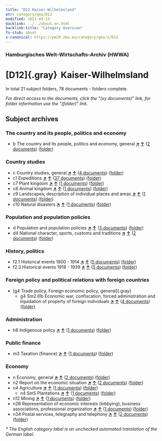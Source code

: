 ```yaml
---
title: "D12 Kaiser-Wilhelmsland"
etr: category/geo/D12
modified: 2021-03-13
backlink: ../../about.en.html
backlink-title: "Category Overview"
fn-stub: about
x-canonical: https://pm20.zbw.eu/category/geo/s/D12
---
```


### Hamburgisches Welt-Wirtschafts-Archiv (HWWA)
# [D12]{.gray}&#8201; Kaiser-Wilhelmsland&#160; 





In total 21 subject folders, 78 documents - folders complete.

_For direct access to the documents, click the "(xy documents)" link, for folder information use the "(folder)" link._

## Subject archives



### The country and its people, politics and economy

- b The country and its people, politics and economy, general [**&nearr;**](../../../subject/i/144196/about.en.html "The country and its people, politics and economy, general (all over the world)") [**&uarr;**](../../../subject/about.en.html#b "Subject category system") (<a href="https://pm20.zbw.eu/dfgview/sh/141612,144196" title="about: Kaiser-Wilhelmsland : The country and its people, politics and economy, general" target="_blank">2 documents</a>) ([folder](../../../../folder/sh/1416xx/141612/1441xx/144196/about.en.html))

### Country studies

- c Country studies, general [**&nearr;**](../../../subject/i/144199/about.en.html "Country studies, general (all over the world)") [**&uarr;**](../../../subject/about.en.html#c "Subject category system") (<a href="https://pm20.zbw.eu/dfgview/sh/141612,144199" title="about: Kaiser-Wilhelmsland : Country studies, general" target="_blank">4 documents</a>) ([folder](../../../../folder/sh/1416xx/141612/1441xx/144199/about.en.html))
- c1 Expeditions [**&nearr;**](../../../subject/i/144200/about.en.html "Expeditions (all over the world)") [**&uarr;**](../../../subject/about.en.html#c1 "Subject category system") (<a href="https://pm20.zbw.eu/dfgview/sh/141612,144200" title="about: Kaiser-Wilhelmsland : Expeditions" target="_blank">37 documents</a>) ([folder](../../../../folder/sh/1416xx/141612/1442xx/144200/about.en.html))
- c7 Plant kingdom [**&nearr;**](../../../subject/i/144211/about.en.html "Plant kingdom (all over the world)") [**&uarr;**](../../../subject/about.en.html#c7 "Subject category system") (<a href="https://pm20.zbw.eu/dfgview/sh/141612,144211" title="about: Kaiser-Wilhelmsland : Plant kingdom" target="_blank">1 documents</a>) ([folder](../../../../folder/sh/1416xx/141612/1442xx/144211/about.en.html))
- c8 Animal kingdom [**&nearr;**](../../../subject/i/144212/about.en.html "Animal kingdom (all over the world)") [**&uarr;**](../../../subject/about.en.html#c8 "Subject category system") (<a href="https://pm20.zbw.eu/dfgview/sh/141612,144212" title="about: Kaiser-Wilhelmsland : Animal kingdom" target="_blank">1 documents</a>) ([folder](../../../../folder/sh/1416xx/141612/1442xx/144212/about.en.html))
- c9 Landscapes, description of individual places and areas [**&nearr;**](../../../subject/i/144214/about.en.html "Landscapes, description of individual places and areas (all over the world)") [**&uarr;**](../../../subject/about.en.html#c9 "Subject category system") (<a href="https://pm20.zbw.eu/dfgview/sh/141612,144214" title="about: Kaiser-Wilhelmsland : Landscapes, description of individual places and areas" target="_blank">1 documents</a>) ([folder](../../../../folder/sh/1416xx/141612/1442xx/144214/about.en.html))
- c10 Natural disasters [**&nearr;**](../../../subject/i/144215/about.en.html "Natural disasters (all over the world)") [**&uarr;**](../../../subject/about.en.html#c10 "Subject category system") (<a href="https://pm20.zbw.eu/dfgview/sh/141612,144215" title="about: Kaiser-Wilhelmsland : Natural disasters" target="_blank">1 documents</a>) ([folder](../../../../folder/sh/1416xx/141612/1442xx/144215/about.en.html))

### Population and population policies

- d Population and population policies [**&nearr;**](../../../subject/i/144221/about.en.html "Population and population policies (all over the world)") [**&uarr;**](../../../subject/about.en.html#d "Subject category system") (<a href="https://pm20.zbw.eu/dfgview/sh/141612,144221" title="about: Kaiser-Wilhelmsland : Population and population policies" target="_blank">3 documents</a>) ([folder](../../../../folder/sh/1416xx/141612/1442xx/144221/about.en.html))
- d4 National character, sports, customs and traditions [**&nearr;**](../../../subject/i/144228/about.en.html "National character, sports, customs and traditions (all over the world)") [**&uarr;**](../../../subject/about.en.html#d4 "Subject category system") (<a href="https://pm20.zbw.eu/dfgview/sh/141612,144228" title="about: Kaiser-Wilhelmsland : National character, sports, customs and traditions" target="_blank">2 documents</a>) ([folder](../../../../folder/sh/1416xx/141612/1442xx/144228/about.en.html))

### History, politics

- f2.1 Historical events 1900 - 1914 [**&nearr;**](../../../subject/i/181392/about.en.html "Historical events 1900 - 1914 (all over the world)") [**&uarr;**](../../../subject/about.en.html#f2.1 "Subject category system") (<a href="https://pm20.zbw.eu/dfgview/sh/141612,181392" title="about: Kaiser-Wilhelmsland : Historical events 1900 - 1914" target="_blank">5 documents</a>) ([folder](../../../../folder/sh/1416xx/141612/1813xx/181392/about.en.html))
- f2.3 Historical events 1918 - 1939 [**&nearr;**](../../../subject/i/181391/about.en.html "Historical events 1918 - 1939 (all over the world)") [**&uarr;**](../../../subject/about.en.html#f2.3 "Subject category system") (<a href="https://pm20.zbw.eu/dfgview/sh/141612,181391" title="about: Kaiser-Wilhelmsland : Historical events 1918 - 1939" target="_blank">5 documents</a>) ([folder](../../../../folder/sh/1416xx/141612/1813xx/181391/about.en.html))

### Foreign policy and political relations with foreign countries

- [g4 Trade policy, Foreign economic policy, general]{.gray}
  - g4 Sm2.IIIb Economic war, confiscation, forced administration and liquidation of property of foreign individuals [**&nearr;**](../../../subject/i/144477/about.en.html "Economic war, confiscation, forced administration and liquidation of property of foreign individuals (all over the world)") [**&uarr;**](../../../subject/about.en.html#g4_Sm2.IIIb "Subject category system") (<a href="https://pm20.zbw.eu/dfgview/sh/141612,144477" title="about: Kaiser-Wilhelmsland : Economic war, confiscation, forced administration and liquidation of property of foreign individuals" target="_blank">4 documents</a>) ([folder](../../../../folder/sh/1416xx/141612/1444xx/144477/about.en.html))

### Administration

- h8 Indigenous policy [**&nearr;**](../../../subject/i/144692/about.en.html "Indigenous policy (all over the world)") [**&uarr;**](../../../subject/about.en.html#h8 "Subject category system") (<a href="https://pm20.zbw.eu/dfgview/sh/141612,144692" title="about: Kaiser-Wilhelmsland : Indigenous policy" target="_blank">1 documents</a>) ([folder](../../../../folder/sh/1416xx/141612/1446xx/144692/about.en.html))

### Public finance

- m3 Taxation (finance) [**&nearr;**](../../../subject/i/144868/about.en.html "Taxation (finance) (all over the world)") [**&uarr;**](../../../subject/about.en.html#m3 "Subject category system") (<a href="https://pm20.zbw.eu/dfgview/sh/141612,144868" title="about: Kaiser-Wilhelmsland : Taxation (finance)" target="_blank">1 documents</a>) ([folder](../../../../folder/sh/1416xx/141612/1448xx/144868/about.en.html))

### Economy

- n Economy, general [**&nearr;**](../../../subject/i/144930/about.en.html "Economy, general (all over the world)") [**&uarr;**](../../../subject/about.en.html#n "Subject category system") (<a href="https://pm20.zbw.eu/dfgview/sh/141612,144930" title="about: Kaiser-Wilhelmsland : Economy, general" target="_blank">2 documents</a>) ([folder](../../../../folder/sh/1416xx/141612/1449xx/144930/about.en.html))
- n2 Report on the economic situation [**&nearr;**](../../../subject/i/144972/about.en.html "Report on the economic situation (all over the world)") [**&uarr;**](../../../subject/about.en.html#n2 "Subject category system") (<a href="https://pm20.zbw.eu/dfgview/sh/141612,144972" title="about: Kaiser-Wilhelmsland : Report on the economic situation" target="_blank">2 documents</a>) ([folder](../../../../folder/sh/1416xx/141612/1449xx/144972/about.en.html))
- n4 Agriculture [**&nearr;**](../../../subject/i/145048/about.en.html "Agriculture (all over the world)") [**&uarr;**](../../../subject/about.en.html#n4 "Subject category system") (<a href="https://pm20.zbw.eu/dfgview/sh/141612,145048" title="about: Kaiser-Wilhelmsland : Agriculture" target="_blank">1 documents</a>) ([folder](../../../../folder/sh/1416xx/141612/1450xx/145048/about.en.html))
  - n4 Sm5 Plantations [**&nearr;**](../../../subject/i/145053/about.en.html "Plantations (all over the world)") [**&uarr;**](../../../subject/about.en.html#n4_Sm5 "Subject category system") (<a href="https://pm20.zbw.eu/dfgview/sh/141612,145053" title="about: Kaiser-Wilhelmsland : Plantations" target="_blank">1 documents</a>) ([folder](../../../../folder/sh/1416xx/141612/1450xx/145053/about.en.html))
- n12 Mining [**&nearr;**](../../../subject/i/145083/about.en.html "Mining (all over the world)") [**&uarr;**](../../../subject/about.en.html#n12 "Subject category system") (<a href="https://pm20.zbw.eu/dfgview/sh/141612,145083" title="about: Kaiser-Wilhelmsland : Mining" target="_blank">1 documents</a>) ([folder](../../../../folder/sh/1416xx/141612/1450xx/145083/about.en.html))
- n26 Representation of economic interests (lobbying), business associations, professional organization [**&nearr;**](../../../subject/i/145491/about.en.html "Representation of economic interests (lobbying), business associations, professional organization (all over the world)") [**&uarr;**](../../../subject/about.en.html#n26 "Subject category system") (<a href="https://pm20.zbw.eu/dfgview/sh/141612,145491" title="about: Kaiser-Wilhelmsland : Representation of economic interests (lobbying), business associations, professional organization" target="_blank">1 documents</a>) ([folder](../../../../folder/sh/1416xx/141612/1454xx/145491/about.en.html))
- n34 Postal services, telegraphy and telephony [**&nearr;**](../../../subject/i/145662/about.en.html "Postal services, telegraphy and telephony (all over the world)") [**&uarr;**](../../../subject/about.en.html#n34 "Subject category system") (<a href="https://pm20.zbw.eu/dfgview/sh/141612,145662" title="about: Kaiser-Wilhelmsland : Postal services, telegraphy and telephony" target="_blank">2 documents</a>) ([folder](../../../../folder/sh/1416xx/141612/1456xx/145662/about.en.html))


_* The English category label is an unchecked automated translation of the German label._

